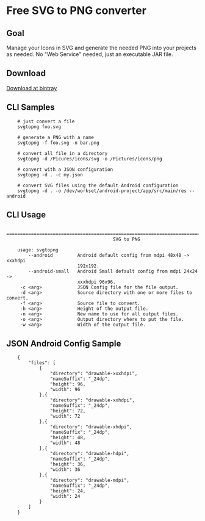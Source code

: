 # Free SVG to PNG converter 

## Goal
Manage your Icons in SVG and generate the needed PNG into your projects as needed. No "Web Service" needed, just an executable JAR file.

## Download

[Download at bintray](https://bintray.com/puel/Releases/SvgToPng#files)

## CLI Samples

        # just convert a file
        svgtopng foo.svg
        
        # generate a PNG with a name
        svgtopng -f foo.svg -n bar.png
        
        # convert all file in a directory
        svgtopng -d /Picures/icons/svg -o /Pictures/icons/png
        
        # convert with a JSON configuration
        svgtopng -d . -c my.json
        
        # convert SVG files using the default Android configuration
        svgtopng -d . -o /dev/workset/android-project/app/src/main/res --android
        
## CLI Usage

        ================================================================================
                                           SVG to PNG                                   
        
        usage: svgtopng
            --android         Android default config from mdpi 48x48 -> xxxhdpi
                              192x192.
            --android-small   Android Small default config from mdpi 24x24 ->
                              xxxhdpi 96x96.
         -c <arg>             JSON Config file for the file output.
         -d <arg>             Source directory with one or more files to convert.
         -f <arg>             Source file to convert.
         -h <arg>             Height of the output file.
         -n <arg>             New name to use for all output files.
         -o <arg>             Output directory where to put the file.
         -w <arg>             Width of the output file.

## JSON Android Config Sample
        
        {
            "files": [
                {
                    "directory": "drawable-xxxhdpi",
                    "nameSuffix": "_24dp",
                    "height": 96,
                    "width": 96
                },{
                    "directory": "drawable-xxhdpi",
                    "nameSuffix": "_24dp",
                    "height": 72,
                    "width": 72
                },{
                    "directory": "drawable-xhdpi",
                    "nameSuffix": "_24dp",
                    "height": 48,
                    "width": 48
                },{
                    "directory": "drawable-hdpi",
                    "nameSuffix": "_24dp",
                    "height": 36,
                    "width": 36
                },{
                    "directory": "drawable-mdpi",
                    "nameSuffix": "_24dp",
                    "height": 24,
                    "width": 24
                }
            ]
        }

